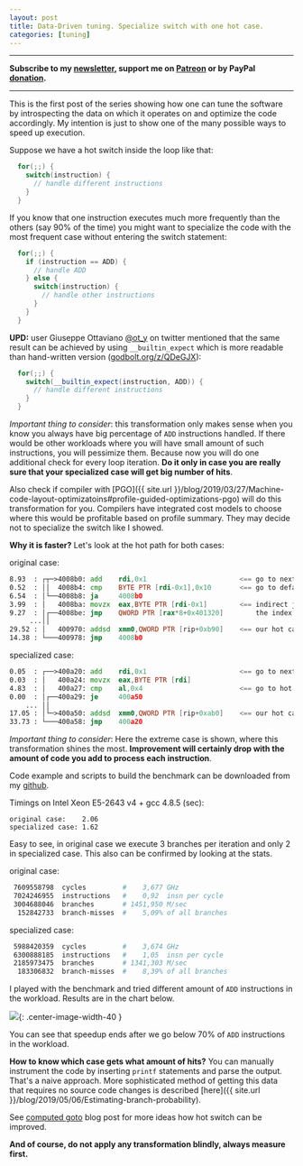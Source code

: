 ```yaml
---
layout: post
title: Data-Driven tuning. Specialize switch with one hot case.
categories: [tuning]
---
```


------
**Subscribe to my [newsletter](https://mailchi.mp/4eb73720aafe/easyperf), support me on [Patreon](https://www.patreon.com/dendibakh) or by PayPal [donation](https://www.paypal.com/cgi-bin/webscr?cmd=_donations&business=TBM3NW8TKTT34&currency_code=USD&source=url).**

------

This is the first post of the series showing how one can tune the software by introspecting the data on which it operates on and optimize the code accordingly. My intention is just to show one of the many possible ways to speed up execution.

Suppose we have a hot switch inside the loop like that:
```cpp
  for(;;) {
    switch(instruction) {
      // handle different instructions
    }
  }
```

If you know that one instruction executes much more frequently than the others (say 90% of the time) you might want to specialize the code with the most frequent case without entering the switch statement:

```cpp
  for(;;) {
    if (instruction == ADD) {
      // handle ADD
    } else {
      switch(instruction) {
        // handle other instructions
      }
    }
  }
```

**UPD:** user Giuseppe Ottaviano [@ot_y](https://twitter.com/ot_y) on twitter mentioned that the same result can be achieved by using `__builtin_expect` which is more readable than hand-written version ([godbolt.org/z/QDeGJX](https://godbolt.org/z/QDeGJX)):

```cpp
  for(;;) {
    switch(__builtin_expect(instruction, ADD)) {
      // handle different instructions
    }
  }
```

*Important thing to consider*: this transformation only makes sense when you know you always have big percentage of `ADD` instructions handled. If there would be other workloads where you will have small amount of such instructions, you will pessimize them. Because now you will do one additional check for every loop iteration. **Do it only in case you are really sure that your specialized case will get big number of hits**.

Also check if compiler with [PGO]({{ site.url }}/blog/2019/03/27/Machine-code-layout-optimizatoins#profile-guided-optimizations-pgo) will do this transformation for you. Compilers have integrated cost models to choose where this would be profitable based on profile summary. They may decide not to specialize the switch like I showed.

**Why it is faster?** Let's look at the hot path for both cases:

original case:
```asm
8.93  : ┌┬─>4008b0: add    rdi,0x1                       <== go to next symbol
0.52  : ││  4008b4: cmp    BYTE PTR [rdi-0x1],0x10       <== go to default case?
6.54  : │└──4008b8: ja     4008b0 
3.99  : │   4008ba: movzx  eax,BYTE PTR [rdi-0x1]        <== indirect jump through
9.27  : │┌──4008be: jmp    QWORD PTR [rax*8+0x401320]        the index in the table
     ...││
29.52 : │   400970: addsd  xmm0,QWORD PTR [rip+0xb90]    <== our hot case
14.38 : └───400978: jmp    4008b0 
```

specialized case:
```asm
0.05  : ┌──>400a20: add    rdi,0x1                       <== go to next symbol
0.03  : │   400a24: movzx  eax,BYTE PTR [rdi]
4.83  : │   400a27: cmp    al,0x4                        <== go to hot case?
0.00  : │┌──400a29: je     400a50
    ... ││
17.05 : │└─>400a50: addsd  xmm0,QWORD PTR [rip+0xab0]    <== our hot case
33.73 : └───400a58: jmp    400a20 
```

*Important thing to consider*: Here the extreme case is shown, where this transformation shines the most. **Improvement will certainly drop with the amount of code you add to process each instruction**.

Code example and scripts to build the benchmark can be downloaded from my [github](https://github.com/dendibakh/dendibakh.github.io/tree/master/_posts/code/DataDriven/spec-switch).

Timings on Intel Xeon E5-2643 v4 + gcc 4.8.5 (sec):

```
original case:    2.06
specialized case: 1.62
```

Easy to see, in original case we execute 3 branches per iteration and only 2 in specialized case. This also can be confirmed by looking at the stats.

original case:
```bash
 7609558798  cycles         #    3,677 GHz
 7024246955  instructions   #    0,92  insn per cycle
 3004688046  branches       # 1451,950 M/sec
  152842733  branch-misses  #    5,09% of all branches
```

specialized case:
```bash
 5988420359  cycles         #    3,674 GHz
 6300888185  instructions   #    1,05  insn per cycle
 2185973475  branches       # 1341,303 M/sec
  183306832  branch-misses  #    8,39% of all branches
```

I played with the benchmark and tried different amount of `ADD` instructions in the workload. Results are in the chart below.

![](/img/posts/DataDriven/specialized-switch.png){: .center-image-width-40 }

You can see that speedup ends after we go below 70% of `ADD` instructions in the workload.

**How to know which case gets what amount of hits?** You can manually instrument the code by inserting `printf` statements and parse the output. That's a naive approach. More sophisticated method of getting this data that requires no source code changes is described [here]({{ site.url }}/blog/2019/05/06/Estimating-branch-probability).

See [computed goto](https://eli.thegreenplace.net/2012/07/12/computed-goto-for-efficient-dispatch-tables) blog post for more ideas how hot switch can be improved.

**And of course, do not apply any transformation blindly, always measure first.**
